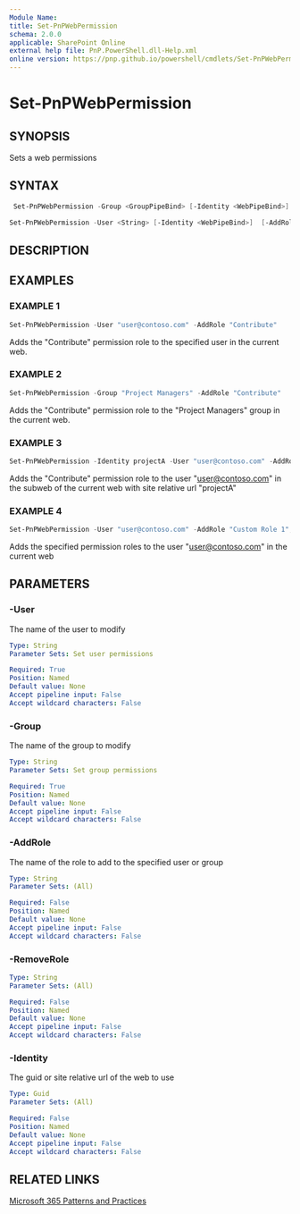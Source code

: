 ```yaml
---
Module Name: 
title: Set-PnPWebPermission
schema: 2.0.0
applicable: SharePoint Online
external help file: PnP.PowerShell.dll-Help.xml
online version: https://pnp.github.io/powershell/cmdlets/Set-PnPWebPermission.html
---
```

 
# Set-PnPWebPermission

## SYNOPSIS
Sets a web permissions

## SYNTAX

```powershell
 Set-PnPWebPermission -Group <GroupPipeBind> [-Identity <WebPipeBind>] [-AddRole <String[]>] [-RemoveRole <String[]>]
```

```powershell
Set-PnPWebPermission -User <String> [-Identity <WebPipeBind>]  [-AddRole <String[]>] [-RemoveRole <String[]>]
```


## DESCRIPTION

## EXAMPLES

### EXAMPLE 1
```powershell
Set-PnPWebPermission -User "user@contoso.com" -AddRole "Contribute"
```

Adds the "Contribute" permission role to the specified user in the current web.

### EXAMPLE 2
```powershell
Set-PnPWebPermission -Group "Project Managers" -AddRole "Contribute"
```

Adds the "Contribute" permission role to the "Project Managers" group in the current web.

### EXAMPLE 3
```powershell
Set-PnPWebPermission -Identity projectA -User "user@contoso.com" -AddRole "Contribute"
```

Adds the "Contribute" permission role to the user "user@contoso.com" in the subweb of the current web with site relative url "projectA"

### EXAMPLE 4
```powershell
Set-PnPWebPermission -User "user@contoso.com" -AddRole "Custom Role 1","Custom Role 2"
```

Adds the specified permission roles to the user "user@contoso.com" in the current web

## PARAMETERS

### -User
The name of the user to modify

```yaml
Type: String
Parameter Sets: Set user permissions

Required: True
Position: Named
Default value: None
Accept pipeline input: False
Accept wildcard characters: False
```

### -Group
The name of the group to modify

```yaml
Type: String
Parameter Sets: Set group permissions

Required: True
Position: Named
Default value: None
Accept pipeline input: False
Accept wildcard characters: False
```

### -AddRole
The name of the role to add to the specified user or group

```yaml
Type: String
Parameter Sets: (All)

Required: False
Position: Named
Default value: None
Accept pipeline input: False
Accept wildcard characters: False
```

### -RemoveRole

```yaml
Type: String
Parameter Sets: (All)

Required: False
Position: Named
Default value: None
Accept pipeline input: False
Accept wildcard characters: False
```

### -Identity
The guid or site relative url of the web to use

```yaml
Type: Guid
Parameter Sets: (All)

Required: False
Position: Named
Default value: None
Accept pipeline input: False
Accept wildcard characters: False
```


## RELATED LINKS

[Microsoft 365 Patterns and Practices](https://aka.ms/m365pnp)

